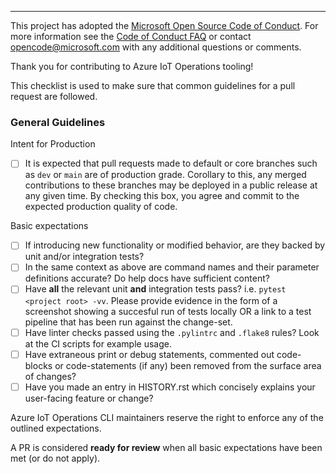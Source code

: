 ---
This project has adopted the [Microsoft Open Source Code of Conduct](https://opensource.microsoft.com/codeofconduct/). For more information see the [Code of Conduct FAQ](https://opensource.microsoft.com/codeofconduct/faq/) or contact [opencode@microsoft.com](mailto:opencode@microsoft.com) with any additional questions or comments.

Thank you for contributing to Azure IoT Operations tooling!

This checklist is used to make sure that common guidelines for a pull request are followed.

### General Guidelines

Intent for Production

- [ ] It is expected that pull requests made to default or core branches such as `dev` or `main` are of production grade. Corollary to this, any merged contributions to these branches may be deployed in a public release at any given time. By checking this box, you agree and commit to the expected production quality of code.

Basic expectations

- [ ] If introducing new functionality or modified behavior, are they backed by unit and/or integration tests?
- [ ] In the same context as above are command names and their parameter definitions accurate? Do help docs have sufficient content?
- [ ] Have **all** the relevant unit **and** integration tests pass? i.e. `pytest <project root> -vv`. Please provide evidence in the form of a screenshot showing a succesful run of tests locally OR a link to a test pipeline that has been run against the change-set.
- [ ] Have linter checks passed using the `.pylintrc` and `.flake8` rules? Look at the CI scripts for example usage.
- [ ] Have extraneous print or debug statements, commented out code-blocks or code-statements (if any) been removed from the surface area of changes?
- [ ] Have you made an entry in HISTORY.rst which concisely explains your user-facing feature or change?

Azure IoT Operations CLI maintainers reserve the right to enforce any of the outlined expectations.

A PR is considered **ready for review** when all basic expectations have been met (or do not apply).
